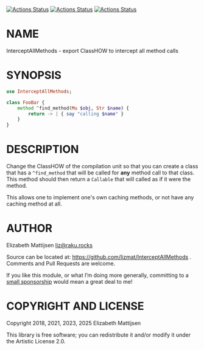 [![Actions Status](https://github.com/lizmat/InterceptAllMethods/actions/workflows/linux.yml/badge.svg)](https://github.com/lizmat/InterceptAllMethods/actions) [![Actions Status](https://github.com/lizmat/InterceptAllMethods/actions/workflows/macos.yml/badge.svg)](https://github.com/lizmat/InterceptAllMethods/actions) [![Actions Status](https://github.com/lizmat/InterceptAllMethods/actions/workflows/windows.yml/badge.svg)](https://github.com/lizmat/InterceptAllMethods/actions)

NAME
====

InterceptAllMethods - export ClassHOW to intercept all method calls

SYNOPSIS
========

```raku
use InterceptAllMethods;

class FooBar {
    method ^find_method(Mu $obj, Str $name) {
        return -> | { say "calling $name" }
    }
}
```

DESCRIPTION
===========

Change the ClassHOW of the compilation unit so that you can create a class that has a `^find_method` that will be called for **any** method call to that class. This method should then return a `Callable` that will called as if it were the method.

This allows one to implement one's own caching methods, or not have any caching method at all.

AUTHOR
======

Elizabeth Mattijsen <liz@raku.rocks>

Source can be located at: https://github.com/lizmat/InterceptAllMethods . Comments and Pull Requests are welcome.

If you like this module, or what I’m doing more generally, committing to a [small sponsorship](https://github.com/sponsors/lizmat/) would mean a great deal to me!

COPYRIGHT AND LICENSE
=====================

Copyright 2018, 2021, 2023, 2025 Elizabeth Mattijsen

This library is free software; you can redistribute it and/or modify it under the Artistic License 2.0.

